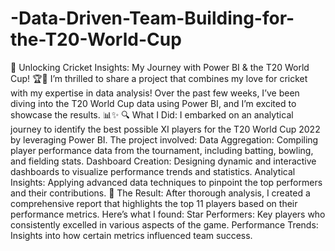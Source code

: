 # -Data-Driven-Team-Building-for-the-T20-World-Cup
🎉 Unlocking Cricket Insights: My Journey with Power BI & the T20 World Cup! 🏆🏏
I’m thrilled to share a project that combines my love for cricket with my expertise in data analysis! Over the past few weeks, I’ve been diving into the T20 World Cup data using Power BI, and I’m excited to showcase the results. 📊✨
🔍 What I Did: I embarked on an analytical journey to identify the best possible XI players for the T20 World Cup 2022 by leveraging Power BI. The project involved:
Data Aggregation: Compiling player performance data from the tournament, including batting, bowling, and fielding stats.
Dashboard Creation: Designing dynamic and interactive dashboards to visualize performance trends and statistics.
Analytical Insights: Applying advanced data techniques to pinpoint the top performers and their contributions.
🚀 The Result: After thorough analysis, I created a comprehensive report that highlights the top 11 players based on their performance metrics. Here’s what I found:
Star Performers: Key players who consistently excelled in various aspects of the game.
Performance Trends: Insights into how certain metrics influenced team success.
